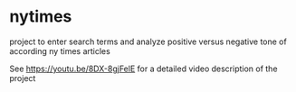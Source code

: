# nytimes
project to enter search terms and analyze positive versus negative tone of according ny times articles

See https://youtu.be/8DX-8gjFelE for a detailed video description of the project
